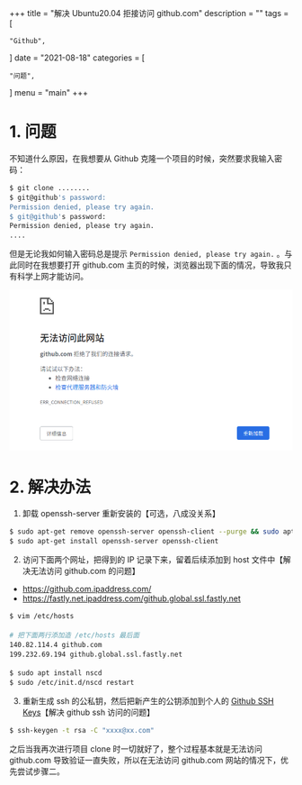 +++
title = "解决 Ubuntu20.04 拒接访问 github.com"
description = ""
tags = [

    "Github",

]
date = "2021-08-18"
categories = [

    "问题",

]
menu = "main"
+++

# 1. 问题

不知道什么原因，在我想要从 Github 克隆一个项目的时候，突然要求我输入密码：

```bash
$ git clone ........
$ git@github's password:
Permission denied, please try again.
$ git@github's password:
Permission denied, please try again.
....
```

但是无论我如何输入密码总是提示 `Permission denied, please try again.` 。与此同时在我想要打开 github.com 主页的时候，浏览器出现下面的情况，导致我只有科学上网才能访问。

![github](github.png)

# 2. 解决办法
1. 卸载 openssh-server 重新安装的【可选，八成没关系】

```bash
$ sudo apt-get remove openssh-server openssh-client --purge && sudo apt-get autoremove && sudo apt-get autoclean && sudo apt-get update
$ sudo apt-get install openssh-server openssh-client
```

2. 访问下面两个网址，把得到的 IP 记录下来，留着后续添加到 host 文件中【解决无法访问 github.com 的问题】

* https://github.com.ipaddress.com/
* https://fastly.net.ipaddress.com/github.global.ssl.fastly.net

```bash
$ vim /etc/hosts

# 把下面两行添加造 /etc/hosts 最后面
140.82.114.4 github.com
199.232.69.194 github.global.ssl.fastly.net

$ sudo apt install nscd
$ sudo /etc/init.d/nscd restart
```

3. 重新生成 ssh 的公私钥，然后把新产生的公钥添加到个人的 [Github SSH Keys](https://github.com/settings/keys)【解决 github ssh 访问的问题】

```bash
$ ssh-keygen -t rsa -C "xxxx@xx.com"
```

之后当我再次进行项目 clone 时一切就好了，整个过程基本就是无法访问 github.com 导致验证一直失败，所以在无法访问 github.com 网站的情况下，优先尝试步骤二。
